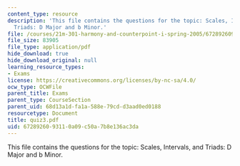 ```yaml
---
content_type: resource
description: 'This file contains the questions for the topic: Scales, Intervals, and
  Triads: D Major and b Minor.'
file: /courses/21m-301-harmony-and-counterpoint-i-spring-2005/6728926093110a09c50a7b8e136ac3da_quiz3.pdf
file_size: 83905
file_type: application/pdf
hide_download: true
hide_download_original: null
learning_resource_types:
- Exams
license: https://creativecommons.org/licenses/by-nc-sa/4.0/
ocw_type: OCWFile
parent_title: Exams
parent_type: CourseSection
parent_uid: 68d13a1d-fa1a-588e-79cd-d3aad0ed0188
resourcetype: Document
title: quiz3.pdf
uid: 67289260-9311-0a09-c50a-7b8e136ac3da
---
```

This file contains the questions for the topic: Scales, Intervals, and Triads: D Major and b Minor.